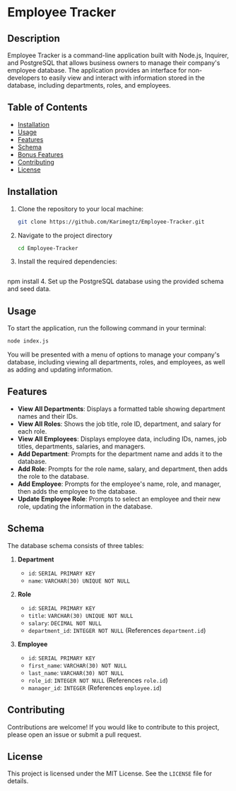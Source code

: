 # Employee Tracker

## Description

Employee Tracker is a command-line application built with Node.js, Inquirer, and PostgreSQL that allows business owners to manage their company's employee database. The application provides an interface for non-developers to easily view and interact with information stored in the database, including departments, roles, and employees.

## Table of Contents

- [Installation](#installation)
- [Usage](#usage)
- [Features](#features)
- [Schema](#schema)
- [Bonus Features](#bonus-features)
- [Contributing](#contributing)
- [License](#license)

## Installation

1. Clone the repository to your local machine:
   ```bash
   git clone https://github.com/Karimegtz/Employee-Tracker.git
2. Navigate to the project directory
   ```bash
   cd Employee-Tracker
3. Install the required dependencies:
   ```bash
  npm install
4. Set up the PostgreSQL database using the provided schema and seed data.

## Usage

To start the application, run the following command in your terminal:

```bash
node index.js
```
You will be presented with a menu of options to manage your company's database, including viewing all departments, roles, and employees, as well as adding and updating information.

## Features

- **View All Departments**: Displays a formatted table showing department names and their IDs.
- **View All Roles**: Shows the job title, role ID, department, and salary for each role.
- **View All Employees**: Displays employee data, including IDs, names, job titles, departments, salaries, and managers.
- **Add Department**: Prompts for the department name and adds it to the database.
- **Add Role**: Prompts for the role name, salary, and department, then adds the role to the database.
- **Add Employee**: Prompts for the employee's name, role, and manager, then adds the employee to the database.
- **Update Employee Role**: Prompts to select an employee and their new role, updating the information in the database.


## Schema

The database schema consists of three tables:

1. **Department**
   - `id`: `SERIAL PRIMARY KEY`
   - `name`: `VARCHAR(30) UNIQUE NOT NULL`

2. **Role**
   - `id`: `SERIAL PRIMARY KEY`
   - `title`: `VARCHAR(30) UNIQUE NOT NULL`
   - `salary`: `DECIMAL NOT NULL`
   - `department_id`: `INTEGER NOT NULL` (References `department.id`)

3. **Employee**
   - `id`: `SERIAL PRIMARY KEY`
   - `first_name`: `VARCHAR(30) NOT NULL`
   - `last_name`: `VARCHAR(30) NOT NULL`
   - `role_id`: `INTEGER NOT NULL` (References `role.id`)
   - `manager_id`: `INTEGER` (References `employee.id`)

## Contributing

Contributions are welcome! If you would like to contribute to this project, please open an issue or submit a pull request.

## License

This project is licensed under the MIT License. See the `LICENSE` file for details.
